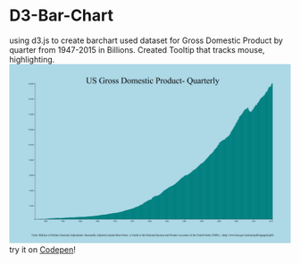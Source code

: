 # D3-Bar-Chart
using d3.js to create barchart used dataset for Gross Domestic Product by quarter from 1947-2015 in Billions. Created Tooltip that tracks mouse, highlighting.
![Image of D3-Bar-Chart]( ./thumbnail.png )
try it on [Codepen](https://codepen.io/Cyberputty/full/vRarVX/)!
